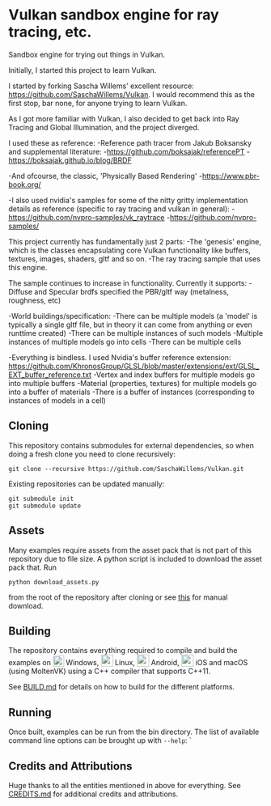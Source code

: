 
# Vulkan sandbox engine for ray tracing, etc.

Sandbox engine for trying out things in Vulkan.

Initially, I started this project to learn Vulkan. 

I started by forking Sascha Willems' excellent resource: https://github.com/SaschaWillems/Vulkan. I would recommend this as the first stop, bar none, for anyone trying to learn Vulkan. 

As I got more familiar with Vulkan, I also decided to get back into Ray Tracing and Global Illumination, and the project diverged. 

I used these as reference:
 -Reference path tracer from Jakub Boksansky and supplemental literature:
   -https://github.com/boksajak/referencePT
   -https://boksajak.github.io/blog/BRDF
   
 -And ofcourse, the classic, 'Physically Based Rendering'
   -https://www.pbr-book.org/
   
 -I also used nvidia's samples for some of the nitty gritty implementation details as reference (specific to ray tracing and vulkan in general):
  -https://github.com/nvpro-samples/vk_raytrace
  -https://github.com/nvpro-samples/

This project currently has fundamentally just 2 parts:
 -The 'genesis' engine, which is the classes encapsulating core Vulkan functionality like buffers, textures, images, shaders, gltf and so on.
 -The ray tracing sample that uses this engine.

The sample continues to increase in functionality. Currently it supports:
 -Diffuse and Specular brdfs specified the PBR/gltf way (metalness, roughness, etc)
 
 -World buildings/specification:
  -There can be multiple models (a 'model' is typically a single gltf file, but in theory it can come from anything or even runttime created)
  -There can be multiple instances of such models
  -Multiple instances of multiple models go into cells
  -There can be multiple cells

 -Everything is bindless. I used Nvidia's buffer reference extension: https://github.com/KhronosGroup/GLSL/blob/master/extensions/ext/GLSL_EXT_buffer_reference.txt
  -Vertex and index buffers for multiple models go into multiple buffers
  -Material (properties, textures) for multiple models go into a buffer of materials
  -There is a buffer of instances (corresponding to instances of models in a cell)

## Cloning
This repository contains submodules for external dependencies, so when doing a fresh clone you need to clone recursively:

```
git clone --recursive https://github.com/SaschaWillems/Vulkan.git
```

Existing repositories can be updated manually:

```
git submodule init
git submodule update
```

## Assets
Many examples require assets from the asset pack that is not part of this repository due to file size. A python script is included to download the asset pack that. Run

    python download_assets.py

from the root of the repository after cloning or see [this](data/README.md) for manual download.

## Building

The repository contains everything required to compile and build the examples on <img src="./images/windowslogo.png" alt="" height="22px" valign="bottom"> Windows, <img src="./images/linuxlogo.png" alt="" height="24px" valign="bottom"> Linux, <img src="./images/androidlogo.png" alt="" height="24px" valign="bottom"> Android, <img src="./images/applelogo.png" alt="" valign="bottom" height="24px"> iOS and macOS (using MoltenVK) using a C++ compiler that supports C++11.

See [BUILD.md](BUILD.md) for details on how to build for the different platforms.

## Running

Once built, examples can be run from the bin directory. The list of available command line options can be brought up with `--help`:
`
## Credits and Attributions
Huge thanks to all the entities mentioned in above for everything.
See [CREDITS.md](CREDITS.md) for additional credits and attributions.
